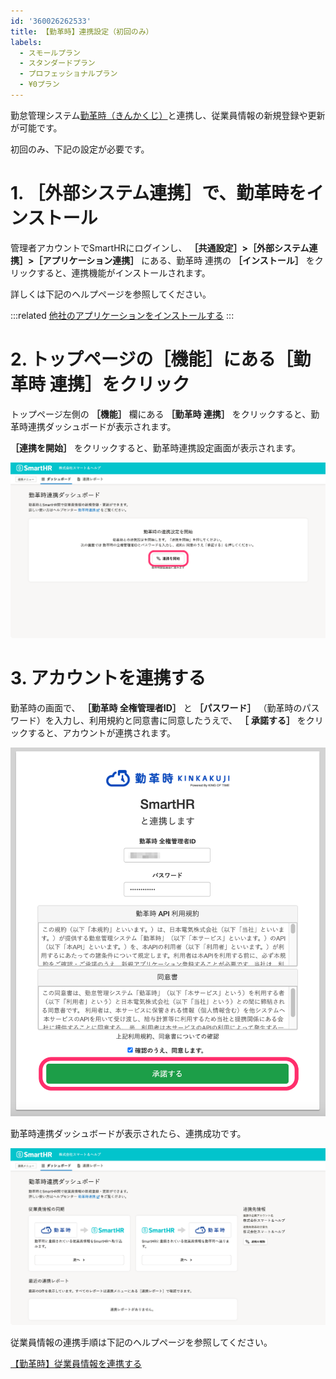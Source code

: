 ```yaml
---
id: '360026262533'
title: 【勤革時】連携設定（初回のみ）
labels:
  - スモールプラン
  - スタンダードプラン
  - プロフェッショナルプラン
  - ¥0プラン
---
```

勤怠管理システム[勤革時（きんかくじ）](https://jpn.nec.com/king-of-time/index.html)と連携し、従業員情報の新規登録や更新が可能です。

初回のみ、下記の設定が必要です。

# 1\. ［外部システム連携］で、勤革時をインストール

管理者アカウントでSmartHRにログインし、 **［共通設定］>［外部システム連携］>［アプリケーション連携］** にある、勤革時 連携の **［インストール］** をクリックすると、連携機能がインストールされます。

詳しくは下記のヘルプページを参照してください。

:::related
[他社のアプリケーションをインストールする](https://knowledge.smarthr.jp/hc/ja/articles/4405252726041)
:::

# 2\. トップページの［機能］にある［勤革時 連携］をクリック

トップページ左側の **［機能］** 欄にある **［勤革時 連携］** をクリックすると、勤革時連携ダッシュボードが表示されます。

 **［連携を開始］** をクリックすると、勤革時連携設定画面が表示されます。

![](./00_______SmartHR____________.png)

# 3\. アカウントを連携する

勤革時の画面で、 **［勤革時 全権管理者ID］** と **［パスワード］** （勤革時のパスワード）を入力し、利用規約と同意書に同意したうえで、 **［**  **承諾する］** をクリックすると、アカウントが連携されます。

![____.png](./____.png)

勤革時連携ダッシュボードが表示されたら、連携成功です。

![](./01_______SmartHR____________.png)

従業員情報の連携手順は下記のヘルプページを参照してください。

[【勤革時】従業員情報を連携する](https://knowledge.smarthr.jp/hc/ja/articles/4411971255065)
